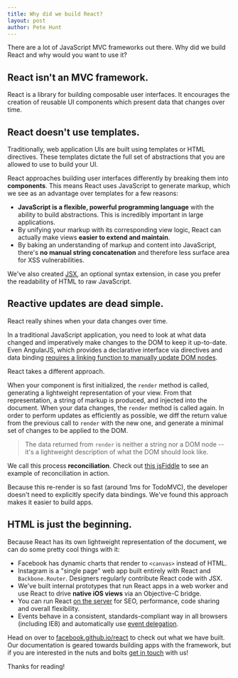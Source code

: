 ```yaml
---
title: Why did we build React?
layout: post
author: Pete Hunt
---
```


There are a lot of JavaScript MVC frameworks out there. Why did we build React
and why would you want to use it?

## React isn't an MVC framework.

React is a library for building composable user interfaces. It encourages
the creation of reusable UI components which present data that changes over
time.

## React doesn't use templates.

Traditionally, web application UIs are built using templates or HTML directives.
These templates dictate the full set of abstractions that you are allowed to use
to build your UI.

React approaches building user interfaces differently by breaking them into
**components**. This means React uses JavaScript to generate markup, which we
see as an advantage over templates for a few reasons:

- **JavaScript is a flexible, powerful programming language** with the ability
  to build abstractions. This is incredibly important in large applications.
- By unifying your markup with its corresponding view logic, React can actually
  make views **easier to extend and maintain**.
- By baking an understanding of markup and content into JavaScript, there's
  **no manual string concatenation** and therefore less surface area for XSS
  vulnerabilities.

We've also created [JSX](http://facebook.github.io/react/docs/syntax.html), an optional
syntax extension, in case you prefer the readability of HTML to raw JavaScript.

## Reactive updates are dead simple.

React really shines when your data changes over time.

In a traditional JavaScript application, you need to look at what data changed
and imperatively make changes to the DOM to keep it up-to-date. Even AngularJS,
which provides a declarative interface via directives and data binding [requires
a linking function to manually update DOM nodes](http://docs.angularjs.org/guide/directive#reasonsbehindthecompilelinkseparation).

React takes a different approach.

When your component is first initialized, the `render` method is called,
generating a lightweight representation of your view. From that representation,
a string of markup is produced, and injected into the document. When your data
changes, the `render` method is called again. In order to perform updates as
efficiently as possible, we diff the return value from the previous call to
`render` with the new one, and generate a minimal set of changes to be applied
to the DOM.

> The data returned from `render` is neither a string nor a DOM node -- it's a
> lightweight description of what the DOM should look like.

We call this process **reconciliation**. Check out
[this jsFiddle](http://jsfiddle.net/fv6RD/3/) to see an example of
reconciliation in action.

Because this re-render is so fast (around 1ms for TodoMVC), the developer
doesn't need to explicitly specify data bindings. We've found this approach
makes it easier to build apps.

## HTML is just the beginning.

Because React has its own lightweight representation of the document, we can do
some pretty cool things with it:

- Facebook has dynamic charts that render to `<canvas>` instead of HTML.
- Instagram is a "single page" web app built entirely with React and
  `Backbone.Router`. Designers regularly contribute React code with JSX.
- We've built internal prototypes that run React apps in a web worker and use
  React to drive **native iOS views** via an Objective-C bridge.
- You can run React
  [on the server](http://github.com/petehunt/react-server-rendering)
  for SEO, performance, code sharing and overall flexibility.
- Events behave in a consistent, standards-compliant way in all browsers
  (including IE8) and automatically use
  [event delegation](http://davidwalsh.name/event-delegate).

Head on over to
[facebook.github.io/react](http://facebook.github.io/react) to check
out what we have built. Our documentation is geared towards building
apps with the framework, but if you are interested in the
nuts and bolts
[get in touch](http://facebook.github.io/react/support.html) with us!

Thanks for reading!
